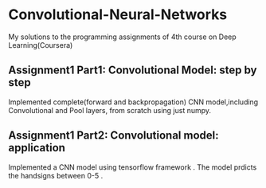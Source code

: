 # Convolutional-Neural-Networks
My solutions to the programming assignments of 4th course on Deep Learning(Coursera)

## Assignment1 Part1: Convolutional Model: step by step
Implemented complete(forward and backpropagation) CNN model,including Convolutional and Pool layers, from scratch using just numpy.

## Assignment1 Part2: Convolutional model: application
Implemented a CNN model using tensorflow framework . The model prdicts the handsigns between 0-5 .
